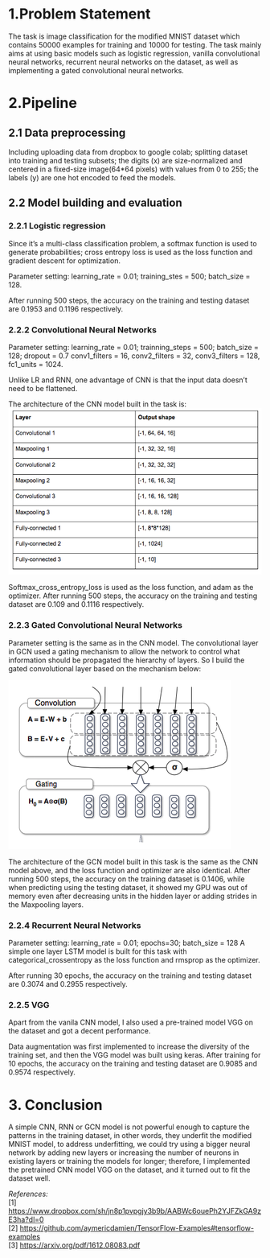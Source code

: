 # 1.Problem Statement
The task is image classification for the modified MNIST dataset which contains 50000 examples for training and 10000 for testing. The task mainly aims at using basic models such as logistic regression, vanilla convolutional neural networks, recurrent neural networks on the dataset, as well as implementing a gated convolutional neural networks.  

# 2.Pipeline
## 2.1 Data preprocessing 
Including uploading data from dropbox to google colab; 
splitting dataset into training and testing subsets; 
the digits (x) are size-normalized and centered in a fixed-size image(64*64 pixels) with values from 0 to 255; the labels (y) are one hot encoded to feed the models.

## 2.2 Model building and evaluation
### 2.2.1 Logistic regression

Since it’s a multi-class classification problem, a softmax function is used to generate probabilities; cross entropy loss is used as the loss function and gradient descent for optimization.  

Parameter setting: learning_rate = 0.01; training_stes = 500; batch_size = 128.

After running 500 steps, the accuracy on the training and testing dataset are 0.1953 and  0.1196 respectively.

### 2.2.2 Convolutional Neural Networks

Parameter setting: learning_rate = 0.01; trainning_steps = 500; batch_size = 128; dropout = 0.7
conv1_filters = 16, conv2_filters = 32, conv3_filters = 128, fc1_units = 1024.

Unlike LR and RNN, one advantage of CNN is that the input data doesn’t need to be flattened.

The architecture of the CNN model built in the task is: 
![CNN architecture](https://github.com/fangyiyu/Fangyi_Yu_Modified_MNIST/blob/master/CNN%20architecture.png)

Softmax_cross_entropy_loss is used as the loss function, and adam as the optimizer. After running 500 steps, the accuracy on the training and testing dataset are 0.109 and  0.1116 respectively.  

### 2.2.3 Gated Convolutional Neural Networks

Parameter setting is the same as in the CNN model.
The convolutional layer in GCN used a gating mechanism to allow the network to control what information should be propagated the hierarchy of layers. So I build the gated convolutional layer based on the mechanism below:

![Gating mechanism](https://github.com/fangyiyu/Fangyi_Yu_Modified_MNIST/blob/master/Gating%20mechanism.png)

The architecture of the GCN model built in this task is the same as the CNN model above, and the loss function and optimizer are also identical. After running 500 steps, the accuracy on the training dataset is 0.1406, while when predicting using the testing dataset, it showed my GPU was out of memory even after decreasing units in the hidden layer or adding strides in the Maxpooling layers.  

### 2.2.4 Recurrent Neural Networks

Parameter setting: learning_rate = 0.01; epochs=30; batch_size = 128
A simple one layer LSTM model is built for this task with categorical_crossentropy as the loss function and rmsprop as  the optimizer.

After running 30 epochs, the accuracy on the training and testing dataset are 0.3074 and  0.2955 respectively.

### 2.2.5 VGG

Apart from the vanila CNN model, I also used a pre-trained model VGG on the dataset and got a decent performance.

Data augmentation was first implemented to increase the diversity of the training set, and then the VGG model was built using keras. After training for 10 epochs, the accuracy on the training and testing dataset are 0.9085 and  0.9574 respectively.

# 3. Conclusion

A simple CNN, RNN or GCN model is not powerful enough to capture the patterns in the training dataset, in other words, they underfit the modified MNIST model, to address underfitting, we could try using a bigger neural network by adding new layers or increasing the number of neurons in existing layers or training the models for longer; therefore, I implemented the pretrained CNN model VGG on the dataset, and it turned out to fit the dataset well. 

*References:*  
[1] https://www.dropbox.com/sh/jn8p1pvpgjy3b9b/AABWc6ouePh2YJFZkGA9zE3ha?dl=0  
[2] https://github.com/aymericdamien/TensorFlow-Examples#tensorflow-examples  
[3] https://arxiv.org/pdf/1612.08083.pdf

